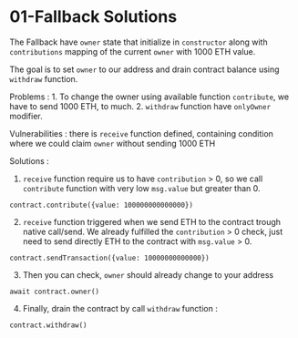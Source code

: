 # 01-Fallback Solutions

The Fallback have `owner` state that initialize in `constructor` along with `contributions` mapping of the current `owner` with 1000 ETH value.

The goal is to set `owner` to our address and drain contract balance using `withdraw` function.

Problems : 1. To change the owner using available function `contribute`, we have to send 1000 ETH, to much. 2. `withdraw` function have `onlyOwner` modifier.

Vulnerabilities : there is `receive` function defined, containing condition where we could claim `owner` without sending 1000 ETH

Solutions :

1. `receive` function require us to have `contribution` > 0, so we call `contribute` function with very low `msg.value` but greater than 0.

```shell
contract.contribute({value: 100000000000000})
```

2. `receive` function triggered when we send ETH to the contract trough native call/send. We already fulfilled the `contribution` > 0 check, just need to send directly ETH to the contract with `msg.value` > 0.

```shell
contract.sendTransaction({value: 10000000000000})
```

3. Then you can check, `owner` should already change to your address

```shell
await contract.owner()
```

4. Finally, drain the contract by call `withdraw` function :

```shell
contract.withdraw()
```
